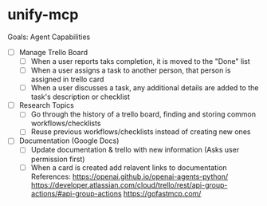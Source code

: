 # unify-mcp

Goals:
Agent Capabilities
 - [ ] Manage Trello Board
    - [ ] When a user reports taks completion, it is moved to the "Done" list
    - [ ] When a user assigns a task to another person, that person is assigned in trello card
    - [ ] When a user discusses a task, any additional details are added to the task's description or checklist
 - [ ] Research Topics
    - [ ] Go through the history of a trello board, finding and storing common workflows/checklists
    - [ ] Reuse previous workflows/checklists instead of creating new ones
 - [ ] Documentation (Google Docs)
    - [ ] Update documentation & trello with new information (Asks user permission first)
    - [ ] When a card is created add relavent links to documentation
References:
https://openai.github.io/openai-agents-python/
https://developer.atlassian.com/cloud/trello/rest/api-group-actions/#api-group-actions
https://gofastmcp.com/